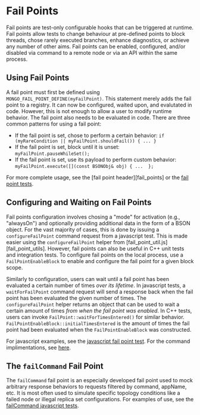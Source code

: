 # Fail Points

Fail points are test-only configurable hooks that can be triggered at runtime. Fail points allow
tests to change behaviour at pre-defined points to block threads, chose rarely executed branches,
enhance diagnostics, or achieve any number of other aims. Fail points can be enabled, configured,
and/or disabled via command to a remote node or via an API within the same process.

## Using Fail Points

A fail point must first be defined using `MONGO_FAIL_POINT_DEFINE(myFailPoint)`. This statement
merely adds the fail point to a registry. It can now be configured, waited upon, and evalutated in
code.  However, this is not enough to allow a user to modify runtime behavior. The fail point also
needs to be evaluated in code. There are three common patterns for using a fail point:
- If the fail point is set, chose to perform a certain behavior:
  `if (myRareCondition || myFailPoint.shouldFail()) { ... }`
- If the fail point is set, block until it is unset:
  `myFailPoint.pauseWhileSet();`
- If the fail point is set, use its payload to perform custom behavior:
  `myFailPoint.execute([](const BSONObj& obj) { ...  };`

For more complete usage, see the [fail point header][fail_points] or the [fail point
tests][fail_point_test].

## Configuring and Waiting on Fail Points

Fail points configuration involves chosing a "mode" for activation (e.g., "alwaysOn") and optionally
providing additional data in the form of a BSON object. For the vast majority of cases, this is done
by issuing a `configureFailPoint` command request from a javascript test. This is made easier using
the `configureFailPoint` helper from [fail_point_util.js][fail_point_utils]. However, fail points
can also be useful in C++ unit tests and integration tests. To configure fail points on the local
process, use a `FailPointEnableBlock` to enable and configure the fail point for a given block
scope.

Similarly to configuration, users can wait until a fail point has been evaluated a certain number of
times _*over its lifetime*_. In javascript tests, a `waitForFailPoint` command request will send
a response back when the fail point has been evaluated the given number of times. The
`configureFailPoint` helper returns an object that can be used to wait a certain amount of times
_*from when the fail point was enabled*_. In C++ tests, users can invoke
`FailPoint::waitForTimesEntered()` for similar behavior. `FailPointEnableBlock::initialTimesEntered`
is the amount of times the fail point had been evaluated when the `FailPointEnableBlock` was
constructed.

For javascript examples, see the [javascript fail point test][fail_point_javascript_test]. For the
command implimentations, see [here][fail_point_commands].

## The `failCommand` Fail Point

The `failCommand` fail point is an especially developed fail point used to mock arbitrary response
behaviors to requests filtered by command, appName, etc. It is most often used to simulate specific
topology conditions like a failed node or illegal replica set configurations. For examples of use,
see the [failCommand javascript tests][fail_command_javascript_test].

[fail_point]: ../src/mongo/util/fail_point.h
[fail_point_test]: ../src/mongo/util/fail_point_test.cpp
[fail_point_commands]: ../src/mongo/db/commands/fail_point_cmd.cpp
[fail_point_util]: ../jstests/libs/fail_point_util.js
[fail_point_javascript_test]: ../jstests/fail_point/fail_point.js
[fail_command_javascript_test]: ../jstests/core/failcommand_failpoint.js
